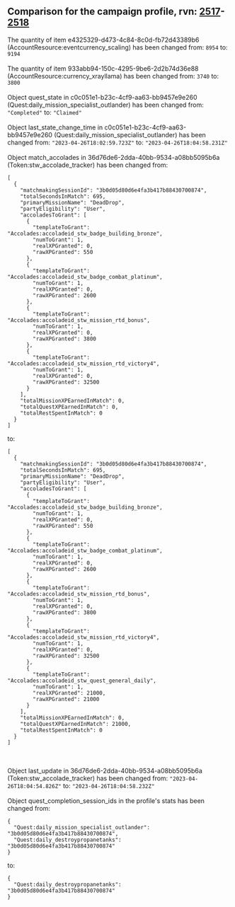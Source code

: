 ## Comparison for the campaign profile, rvn: [2517](https://github.com/PRO100KatYT/FortniteProfileRevisions/tree/main/profiles/campaign/2517%20campaign.json)-[2518](https://github.com/PRO100KatYT/FortniteProfileRevisions/tree/main/profiles/campaign/2518%20campaign.json)

The quantity of item e4325329-d473-4c84-8c0d-fb72d43389b6 (AccountResource:eventcurrency_scaling) has been changed from: `8954` to: `9194`
<br><br>
The quantity of item 933abb94-150c-4295-9be6-2d2b74d36e88 (AccountResource:currency_xrayllama) has been changed from: `3740` to: `3800`
<br><br>
Object quest_state in c0c051e1-b23c-4cf9-aa63-bb9457e9e260 (Quest:daily_mission_specialist_outlander) has been changed from: `"Completed"` to: `"Claimed"`
<br><br>
Object last_state_change_time in c0c051e1-b23c-4cf9-aa63-bb9457e9e260 (Quest:daily_mission_specialist_outlander) has been changed from: `"2023-04-26T18:02:59.723Z"` to: `"2023-04-26T18:04:58.231Z"`
<br><br>
Object match_accolades in 36d76de6-2dda-40bb-9534-a08bb5095b6a (Token:stw_accolade_tracker) has been changed from:

```
[
  {
    "matchmakingSessionId": "3b0d05d80d6e4fa3b417b88430700874",
    "totalSecondsInMatch": 695,
    "primaryMissionName": "DeadDrop",
    "partyEligibility": "User",
    "accoladesToGrant": [
      {
        "templateToGrant": "Accolades:accoladeid_stw_badge_building_bronze",
        "numToGrant": 1,
        "realXPGranted": 0,
        "rawXPGranted": 550
      },
      {
        "templateToGrant": "Accolades:accoladeid_stw_badge_combat_platinum",
        "numToGrant": 1,
        "realXPGranted": 0,
        "rawXPGranted": 2600
      },
      {
        "templateToGrant": "Accolades:accoladeid_stw_mission_rtd_bonus",
        "numToGrant": 1,
        "realXPGranted": 0,
        "rawXPGranted": 3800
      },
      {
        "templateToGrant": "Accolades:accoladeid_stw_mission_rtd_victory4",
        "numToGrant": 1,
        "realXPGranted": 0,
        "rawXPGranted": 32500
      }
    ],
    "totalMissionXPEarnedInMatch": 0,
    "totalQuestXPEarnedInMatch": 0,
    "totalRestSpentInMatch": 0
  }
]
```

to:

```
[
  {
    "matchmakingSessionId": "3b0d05d80d6e4fa3b417b88430700874",
    "totalSecondsInMatch": 695,
    "primaryMissionName": "DeadDrop",
    "partyEligibility": "User",
    "accoladesToGrant": [
      {
        "templateToGrant": "Accolades:accoladeid_stw_badge_building_bronze",
        "numToGrant": 1,
        "realXPGranted": 0,
        "rawXPGranted": 550
      },
      {
        "templateToGrant": "Accolades:accoladeid_stw_badge_combat_platinum",
        "numToGrant": 1,
        "realXPGranted": 0,
        "rawXPGranted": 2600
      },
      {
        "templateToGrant": "Accolades:accoladeid_stw_mission_rtd_bonus",
        "numToGrant": 1,
        "realXPGranted": 0,
        "rawXPGranted": 3800
      },
      {
        "templateToGrant": "Accolades:accoladeid_stw_mission_rtd_victory4",
        "numToGrant": 1,
        "realXPGranted": 0,
        "rawXPGranted": 32500
      },
      {
        "templateToGrant": "Accolades:accoladeid_stw_quest_general_daily",
        "numToGrant": 1,
        "realXPGranted": 21000,
        "rawXPGranted": 21000
      }
    ],
    "totalMissionXPEarnedInMatch": 0,
    "totalQuestXPEarnedInMatch": 21000,
    "totalRestSpentInMatch": 0
  }
]
```

<br><br>
Object last_update in 36d76de6-2dda-40bb-9534-a08bb5095b6a (Token:stw_accolade_tracker) has been changed from: `"2023-04-26T18:04:54.826Z"` to: `"2023-04-26T18:04:58.232Z"`
<br><br>
Object quest_completion_session_ids in the profile's stats has been changed from:

```
{
  "Quest:daily_mission_specialist_outlander": "3b0d05d80d6e4fa3b417b88430700874",
  "Quest:daily_destroypropanetanks": "3b0d05d80d6e4fa3b417b88430700874"
}
```

to:

```
{
  "Quest:daily_destroypropanetanks": "3b0d05d80d6e4fa3b417b88430700874"
}
```

<br><br>

